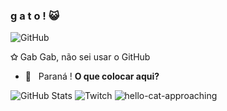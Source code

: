 ### g a t o ! 😺 

![GitHub](https://img.shields.io/badge/-GitHub-333333?style=flat&logo=github)

**✩** Gab Gab, não sei usar o GitHub
- 🌱 &nbsp; Paraná ! **O que colocar aqui?**

![GitHub Stats](https://github-readme-stats.vercel.app/api?username=pgabmiaujr&show_icons=true)
![Twitch](https://www.twitch.tv/cellbit?sr=a)
![hello-cat-approaching](https://github.com/gabmiau/gabmiau/assets/142426464/38fc3199-8182-455b-8647-33dc30d35b01)
